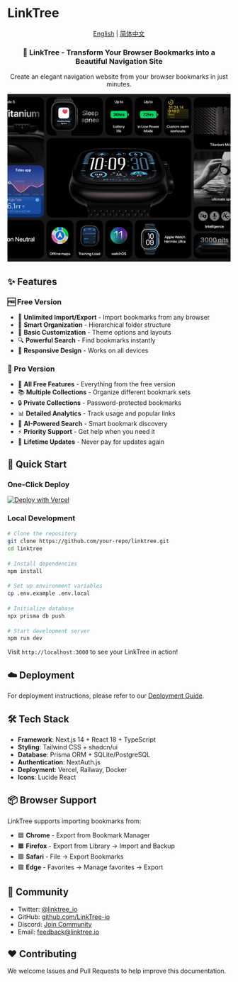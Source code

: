 # LinkTree

<div align="center">

[English](./README.md) | [简体中文](./README-zh.md)

  <h3>🌳 LinkTree - Transform Your Browser Bookmarks into a Beautiful Navigation Site</h3>
  <p>Create an elegant navigation website from your browser bookmarks in just minutes.</p>
  
  ![LinkTree Screenshot](./public/assets/spaces-preview.png)
</div>

## ✨ Features

### 🆓 Free Version
- 📑 **Unlimited Import/Export** - Import bookmarks from any browser
- 📁 **Smart Organization** - Hierarchical folder structure
- 🎨 **Basic Customization** - Theme options and layouts
- 🔍 **Powerful Search** - Find bookmarks instantly
- 📱 **Responsive Design** - Works on all devices

### 💎 Pro Version
- 🚀 **All Free Features** - Everything from the free version
- 📚 **Multiple Collections** - Organize different bookmark sets
- 🔒 **Private Collections** - Password-protected bookmarks
- 📊 **Detailed Analytics** - Track usage and popular links
- 🤖 **AI-Powered Search** - Smart bookmark discovery
- ⚡ **Priority Support** - Get help when you need it
- 🔄 **Lifetime Updates** - Never pay for updates again

## 🚀 Quick Start

### One-Click Deploy
[![Deploy with Vercel](https://vercel.com/button)](https://vercel.com/new/clone?repository-url=https://github.com/your-repo/linktree)

### Local Development
```bash
# Clone the repository
git clone https://github.com/your-repo/linktree.git
cd linktree

# Install dependencies
npm install

# Set up environment variables
cp .env.example .env.local

# Initialize database
npx prisma db push

# Start development server
npm run dev
```

Visit `http://localhost:3000` to see your LinkTree in action!

## ☁️ Deployment

For deployment instructions, please refer to our [Deployment Guide](./DEPLOYMENT_GUIDE_CN.md).

## 🛠️ Tech Stack

- **Framework**: Next.js 14 + React 18 + TypeScript
- **Styling**: Tailwind CSS + shadcn/ui
- **Database**: Prisma ORM + SQLite/PostgreSQL
- **Authentication**: NextAuth.js
- **Deployment**: Vercel, Railway, Docker
- **Icons**: Lucide React

## 📦 Browser Support

LinkTree supports importing bookmarks from:

- 🟦 **Chrome** - Export from Bookmark Manager
- 🟧 **Firefox** - Export from Library → Import and Backup
- 🟩 **Safari** - File → Export Bookmarks
- 🟪 **Edge** - Favorites → Manage favorites → Export

## 👥 Community

- Twitter: [@linktree_io](https://twitter.com/linktree_io)
- GitHub: [github.com/LinkTree-io](https://github.com/LinkTree-io)
- Discord: [Join Community](https://discord.gg/gJTrkHFg)
- Email: feedback@linktree.io

## ❤️ Contributing

We welcome Issues and Pull Requests to help improve this documentation.